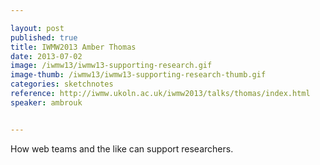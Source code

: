 ```yaml
---

layout: post
published: true
title: IWMW2013 Amber Thomas
date: 2013-07-02
image: /iwmw13/iwmw13-supporting-research.gif
image-thumb: /iwmw13/iwmw13-supporting-research-thumb.gif
categories: sketchnotes
reference: http://iwmw.ukoln.ac.uk/iwmw2013/talks/thomas/index.html
speaker: ambrouk


---
```


How web teams and the like can support researchers.

